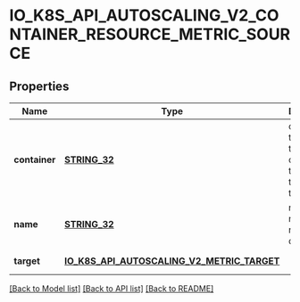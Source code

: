 # IO_K8S_API_AUTOSCALING_V2_CONTAINER_RESOURCE_METRIC_SOURCE

## Properties
Name | Type | Description | Notes
------------ | ------------- | ------------- | -------------
**container** | [**STRING_32**](STRING_32.md) | container is the name of the container in the pods of the scaling target | [default to null]
**name** | [**STRING_32**](STRING_32.md) | name is the name of the resource in question. | [default to null]
**target** | [**IO_K8S_API_AUTOSCALING_V2_METRIC_TARGET**](io.k8s.api.autoscaling.v2.MetricTarget.md) |  | [default to null]

[[Back to Model list]](../README.md#documentation-for-models) [[Back to API list]](../README.md#documentation-for-api-endpoints) [[Back to README]](../README.md)


